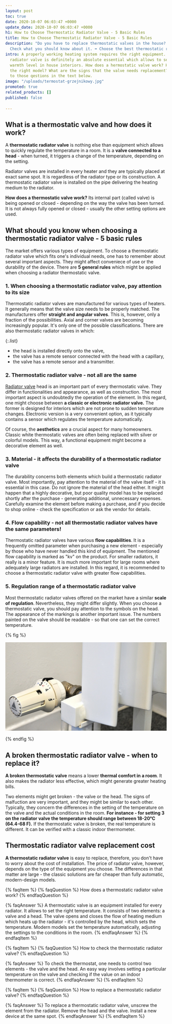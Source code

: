 ```yaml
---
layout: post
toc: true
date: 2020-10-07 06:03:47 +0000
update_date: 2020-10-07 06:03:47 +0000
h1: How to Choose Thermostatic Radiator Valve - 5 Basic Rules
title: How to Choose Thermostatic Radiator Valve - 5 Basic Rules
description: "Do you have to replace thermostatic valves in the house? \U0001F3E0
  Check what you should know about it. ➡️ Choose the best thermostatic radiator valve."
intro: A properly working heating system requires the right equipment. A thermostatic
  radiator valve is definitely an absolute essential which allows to set an optimal
  warmth level in house interiors. How does a hermostatic valve work? How to choose
  the right model? What are the signs that the valve needs replacement? Find the answers
  to those qestions in the text below.
image: "/uploads/termostat-grzejnikowy.jpg"
promoted: true
related_products: []
published: false

---
```

## What is a thermostatic valve and how does it work?

A **thermostatic radiator valve** is nothing else than equipment which allows to quickly regulate the temperature in a room. It is a **valve connected to a head** - when turned, it triggers a change of the temperature, depending on the setting.

Radiator valves are installed in every heater and they are typically placed at exact same spot. It is regardless of the radiator type or its construction. A thermostatic radiator valve is installed on the pipe delivering the heating medium to the radiator.

**How does a thermostatic valve work?** Its internal part (called valve) is being opened or closed - depending on the way the valve has been turned. It is not always fully opened or closed - usually the other setting options are used.

## What should you know when choosing a thermostatic radiator valve - 5 basic rules

The market offers various types of equipment. To choose a thermostatic radiator valve which fits one's individual needs, one has to remember about several important aspects. They might affect conveniece of use or the durability of the device. There are **5 general rules** which might be applied when choosing a radiator thermostatic valve.

### 1. When choosing a thermostatic radiator valve, pay attention to its size

Thermostatic radiator valves are manufactured for various types of heaters. It generally means that the valve size needs to be properly matched. The manufacturers offer **straight and angular valves**. This is, however, only a fraction of the possibilities. Axial and corner valves are becoming increasingly popular. It's only one of the possible classifications. There are also thermostatic radiator valves in which:

{:.list}

* the head is installed directly onto the valve,
* the valve has a remote sensor connected with the head with a capillary,
* the valve has a remote sensor and a transmitter.

### 2. Thermostatic radiator valve - not all are the same

[Radiator valve](https://millto.com/en/products/radiator-valve.html) head is an important part of every thermostatic valve. They differ in functionalities and appearance, as well as construction. The most important aspect is undoubtedly the operation of the element. In this regard, one might choose between **a classic or electronic radiator valve.** The former is designed for interiors which are not prone to sudden temperature changes. Electronic version is a very convenient option, as it typically contains a sensor which regulates the temperature automatically.

Of course, the **aesthetics** are a crucial aspect for many homeowners. Classic white thermostatic valves are often being replaced with silver or colorful models. This way, a functional equipment might become a decorative element as well.

### 3. Material - it affects the durability of a thermostatic radiator valve

The durability concerns both elements which build a thermostatic radiator valve. Most importantly, pay attention to the material of the valve itself - it is essential in this case. Do not ignore the material of the head either. It might happen that a highly decorative, but poor quality model has to be replaced shortly after the purchase - generating additional, unnecessary expenses. Carefully examine the element before making a purchase, and if you decide to shop online - check the specification or ask the vendor for details.

### 4. Flow capability - not all thermostatic radiator valves have the same parameters!

Thermostatic radiator valves have various **flow capabilities**. It is a frequently omitted parameter when purchasing a new element - especially by those who have never handled this kind of equipment. The mentioned flow capability is marked as "kv" on the product. For smaller radiators, it really is a minor feature. It is much more important for large rooms where adequately large radiators are installed. In this regard, it is recommended to choose a thermostatic radiator valve with greater flow capabilities.

### 5. Regulation range of a thermostatic radiator valve

Most thermostatic radiator valves offered on the market have a similar **scale of regulation**. Nevertheless, they might differ slightly. When you choose a thermostatic valve, you should pay attention to the symbols on the head. The appearance of the markings is another important issue. The numbers painted on the valve should be readable - so that one can set the correct temperature.

{% fig %}

![Regulation range of a thermostatic radiator valve](/uploads/termostat-grzejnikowy-1.jpg "Regulation range of a thermostatic radiator valve")

{% endfig %}

## A broken thermostatic radiator valve - when to replace it?

**A broken thermostatic valve** means a lower **thermal comfort in a room**. It also makes the radiator less effective, which might generate greater heating bills.

Two elements might get broken - the valve or the head. The signs of malfuction are very important, and they might be similar to each other. Typically, they concern the differences in the setting of the temperature on the valve and the actual conditions in the room. **For instance - for setting 3 on the radiator valve the temperature should range between 18-20°C (64.4-68 F).** If the thermostatic valve is broken, the real temperature is different. It can be verified with a classic indoor thermometer.

## Thermostatic radiator valve replacement cost

**A thermostatic radiator valve** is easy to replace, therefore, you don't have to worry about the cost of installation. The price of radiator valve, however, depends on the type of the equipment you choose. The differences in that matter are large - the classic solutions are far cheaper than fully automatic, modern-design models.

{% faqItem %}
{% faqQuestion %}
How does a thermostatic radiator valve work?
{% endfaqQuestion %}

{% faqAnswer %}
A thermostatic valve is an equipment installed for every radiator. It allows to set the right temperature. It consists of two elements: a valve and a head. The valve opens and closes the flow of heating medium which heats up the radiator - it's controlled by the head, which sets the temperature. Modern models set the temperature automatically, adjusting the settings to the conditions in the room.
{% endfaqAnswer %}
{% endfaqItem %}

{% faqItem %}
{% faqQuestion %}
How to check the thermostatic radiator valve?
{% endfaqQuestion %}

{% faqAnswer %}
To check the thermostat, one needs to control two elements - the valve and the head. An easy way involves setting a particular temperature on the valve and checking if the value on an indoor thermometer is correct.
{% endfaqAnswer %}
{% endfaqItem %}

{% faqItem %}
{% faqQuestion %}
How to replace a thermostatic radiator valve?
{% endfaqQuestion %}

{% faqAnswer %}
To replace a thermostatic radiator valve, unscrew the element from the radiator. Remove the head and the valve. Install a new device at the same spot.
{% endfaqAnswer %}
{% endfaqItem %}